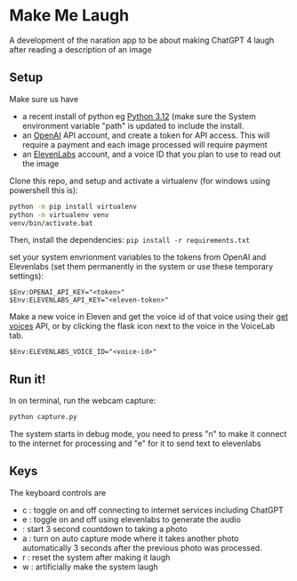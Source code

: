# Make Me Laugh 

A development of the naration app to be about making ChatGPT 4 laugh after reading a description of an image

## Setup

Make sure us have 
* a recent install of python eg [Python 3.12](https://www.python.org/downloads/release/python-3121/) (make sure the System environment variable "path" is updated to include the install.
* an [OpenAI](https://platform.openai.com) API account, and create a token for API access.  This will require a payment and each image processed will require payment
* an [ElevenLabs](https://elevenlabs.io) account, and a voice ID that you plan to use to read out the image


Clone this repo, and setup and activate a virtualenv (for windows using powershell this is):

```bash
python -m pip install virtualenv
python -m virtualenv venv
venv/bin/activate.bat
```

Then, install the dependencies:
`pip install -r requirements.txt`

set your system envrionment variables to the tokens from OpenAI and Elevenlabs (set them permanently in the system or use these temporary settings):

```
$Env:OPENAI_API_KEY="<token>"
$Env:ELEVENLABS_API_KEY="<eleven-token>"
```

Make a new voice in Eleven and get the voice id of that voice using their [get voices](https://elevenlabs.io/docs/api-reference/voices) API, or by clicking the flask icon next to the voice in the VoiceLab tab.

```
$Env:ELEVENLABS_VOICE_ID="<voice-id>"
```

## Run it!

In on terminal, run the webcam capture:
```bash
python capture.py
```

The system starts in debug mode, you need to press "n" to make it connect to the internet for processing and "e" for it to send text to elevenlabs

## Keys
The keyboard controls are
* c : toggle on and off connecting to internet services including ChatGPT
* e : toggle on and off using elevenlabs to generate the audio
* <space> : start 3 second countdown to taking a photo
* a : turn on auto capture mode where it takes another photo automatically 3 seconds after the previous photo was processed.
* r : reset the system after making it laugh
* w : artificially make the system laugh


